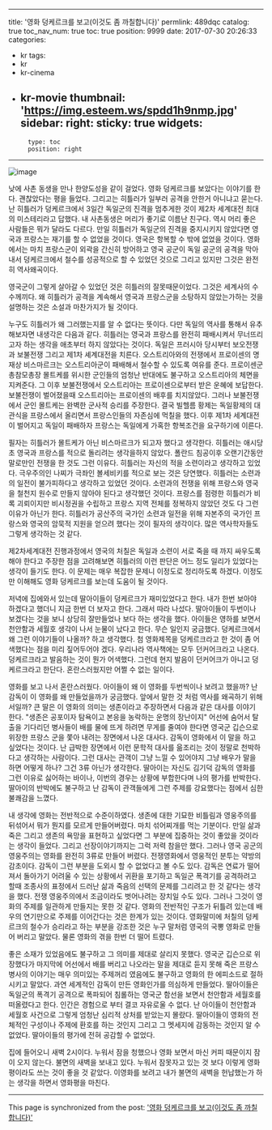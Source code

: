 
---
title: '영화 덩케르크를 보고(이것도 좀 까칠합니다)'
permlink: 489dqc
catalog: true
toc_nav_num: true
toc: true
position: 9999
date: 2017-07-30 20:26:33
categories:
- kr
tags:
- kr
- kr-cinema
- kr-movie
thumbnail: 'https://img.esteem.ws/spdd1h9nmp.jpg'
sidebar:
    right:
        sticky: true
widgets:
    -
        type: toc
        position: right
---


![image](https://img.esteem.ws/spdd1h9nmp.jpg)

낮에 사촌 동생을 만나 한양도성을 같이 걸었다. 영화 덩케르크를 보았다는 이야기를 한다. 괜찮았다는 평을 들었다. 
그리고는 히틀러가 일부러 공격을 안한거 아니냐고 묻는다. 난 히틀러가 덩케르크에서 3일간 독일군의 진격을 멈추게한 것이 제2차 세계대전 최대의 미스테리라고 답했다. 내 사촌동생은 머리가 좋기로 이름난 친구다. 역시 머리 좋은 사람들은 뭐가 달라도 다르다. 
만일 히틀러가 독일군의 진격을 중지시키지 않았다면 영국과 프랑스는 재기를 할 수 없었을 것이다. 영국은 항복할 수 밖에 없었을 것이다. 
영화에서는 마치 프랑스군이 외곽을 간신히 방어하고 영국 공군이 독일 공군의 공격을 막아내서 덩케르크에서 철수를 성공적으로 할 수 있었던 것으로 그리고 있지만 그것은 완전히 역사왜곡이다. 

영국군이 그렇게 살아갈 수 있었던 것은 히틀러의 잘못때문이었다. 그것은 세계사의 수수께끼다. 
왜 히틀러가 공격을 계속해서 영국과 프랑스군을 소탕하지 않았는가하는 것을 설명하는 것은 소설과 마찬가지가 될 것이다. 

누구도 히틀러가 왜 그러했는지를 알 수 없다는 뜻이다. 다만 독일의 역사를 통해서 유추해보자면 내생각은 다음과 같다. 
히틀러는 영국과 프랑스를 완전히 패배시켜서 무너뜨리고자 하는 생각을 애초부터 하지 않았다는 것이다. 
독일은 프러시아 당시부터 보오전쟁과 보불전쟁 그리고 제1차 셰계대전을 치른다. 오스트리아와의 전쟁에서 프로이센의 명재상 비스마르크는 오스트리아군이 패배해서 철수할 수 있도록 여유를 준다. 프로이센군 총참모총장 몰트케를 위시한 군인들의 엄청난 반대에도 불구하고 오스트리아의 체면을 지켜준다. 그 이후 보불전쟁에서 오스트리아는 프로이센으로부터 받은 운혜에 보답한다. 보불전쟁이 벌어졌을때 오스트리아는 프로이센의 배후를 치지않았다. 그러나 보불전쟁에서 군인 몰트케는 완벽한 군사적 승리를 주장한다. 결국 빌헬름 황제는 독일황제의 대관식을 프랑스에서 올리면서 프랑스인들의 자존심에 먹칠을 했다. 이후 제1차 세계대전이 벌어지고 독일이 패배하자 프랑스는 독일에게 가혹한 항복조건을 요구하기에 이른다. 

필자는 히틀러가 몰트케가 아닌 비스마르크가 되고자 했다고 생각한다. 
히틀러는 애시당초 영국과 프랑스를 적으로 돌리려는 생각을하지 않았다. 폴란드 침공이후 오랜기간동안 말로만인 전쟁을 한 것도 그런 이유다. 히틀러는 자신의 적을 소련이라고 생각하고 있었다. 극우주의인 나찌가 극좌인 볼세비키를 적으로 보는 것은 당연했다. 히틀러는 소련과의 일전이 불가피하다고 생각하고 있었던 것이다. 소련과의 전쟁을 위해 프랑스와 영국을 철천지 원수로 만들지 않아야 된다고 생각했던 것이다. 프랑스를 점령한 히틀러가 비록 괴뢰이지만 비시정권을 수립하고 프랑스 지역 전체를 정복하지 않았던 것도 다 그런 이유가 아닌가 한다. 
히틀러가 공산주의 국가인 소련과 일전을 위해 자본주의 국가인 프랑스와 영국의 암묵적 지원을 얻으려 했다는 것이 필자의 생각이다. 많은 역사학자들도 그렇게 생각하는 것 같다. 

제2차세계대전 진행과정에서 영국의 처칠은 독일과 소련이 서로 죽을 때 까지 싸우도록 해야 한다고 주장한 점을 고려해보면 히틀러의 이런 판단은 어느 정도 일리가 있었다는 생각이 들기도 한다. 
이 문제는 매우 복잡한 문제니 이정도로 정리하도록 하겠다. 이정도만 이해해도 영화 덩케르크를 보는데 도움이 될 것이다. 

저녁에 집에와서 있는데 딸아이들이 덩케르크가 재미있었다고 한다. 내가 한번 보아야 하겠다고 했더니 지금 한번 더 보자고 한다. 그래서 따라 나섰다. 딸아이들이 두번이나 보겠다는 것을 보니 상당히 잘만들었나 보다 하는 생각을 했다. 아이들은 영하를 보면서 천안함과 세월호 생각이 나서 눈물이 났다고 한다. 무슨 일인지 궁금했다. 덩케르크에서 왜 그런 이야기들이 나올까? 하고 생각했다. 첨 영화제목을 덩케르크라고 한 것이 좀 어색했다는 점을 미리 짚어두어야 겠다. 우리나라 역사책에는 모두 던커어크라고 나온다. 덩케르크라고 발음하는 것이 뭔가 어색했다. 그런데 현지 발음이 던커어크가 아니고 덩케르크라고 한단다. 혼란스러웠지만 어쩔 수 없는 일이다.

영화를 보고 나서 혼란스러웠다. 아이들이 왜 이 영화를 두번씩이나 보려고 했을까? 난 감독이 이 영화를 왜 만들었을까가 궁금했다. 앞에서 말한 것 처럼 역사를 왜곡하기 위해서일까? 큰 딸은 이 영화의 의미는 생존이라고 주장하면서 다음과 같은 대사를 이야기 한다. "생존은 공포이자 탐욕이고 본응을 농락하는 운명의 장난이지" 어선에 숨어서 탈출을 기다리던 병사들이 배를 물에 뜨게 하려면 무게를 줄여야 한다면 영국군 깁슨으로 위장한 프랑스 군을 쫓아 내려는 장면에서 나온 대사다. 감독이 영화에서 이 말을 하고 싶었다는 것이다. 난 급박한 장면에서 이런 문학적 대사를 읆조리는 것이 정말로 천박하다고 생각하는 사람이다. 그런 대사는 관객이 그냥 느낄 수 있어야지 그냥 배우가 말을 하면 어떻게 하나? 그건 3류 아닌가 생각한다. 딸아이는 자신도 김기덕 감독의 영화를 그런 이유로 싫어하는 바이나, 이번의 경우는 상황에 부합한다며 나의 평가를 반박한다. 딸아이의 반박에도 불구하고 난 감독이 관객들에게 그런 주제를 강요했다는 점에서 심한 불쾌감을 느꼈다. 

내 생각에 영화는 전반적으로 수준이하였다. 생존에 대한 기묘한 비틀림과 영웅주의를 뒤섞어서 뭐가 뭔지를 모르게 만들어버렸다. 마치 섞어찌개를 먹는 기분이다. 만일 삶과 죽은 그리고 생존의 욕망을 표현하고 싶었다면 그 부분에 집중하는 것이 좋았을 것이라는 생각이 들었다. 그리고 선장이야기까지는 그럭 저력 참을만 했다. 그러나 영국 공군의 영웅주의는 영화를 완전히 3류로 만들어 버렸다. 전쟁영화에서 영웅적인 분투는 약방의 감초이다. 감독이 그런 부분을 도외시 할 수 없었다고 볼 수도 있다. 감독은 연료가 떨어져서 돌아가기 어려울 수 있는 상황에서 귀환을 포기하고 독일군 폭격기를 공격하려고 할때 조종사의 표정에서 드러난 삶과 죽음의 선택의 문제를 그리려고 한 것 같다는 생각을 했다. 전쟁 영웅주의에서 조금이라도 벗어나려는 장치일 수도 있다. 그러나 그것이 영화의 주제를 일관하게 만들지는 못한 것 같다. 영화의 전반적인 구조가 뒤틀려 있는데 배우의 연기만으로 주제를 이어간다는 것은 한계가 있는 것이다. 영화말미에 처칠의 덩케르크의 철수가 승리라고 하는 부분을 강조한 것은 누구 말처럼 영국의 국뽕 영화로 만들어 버리고 말았다. 물론 영화의 겪을 한번 더 떨어 트렸다. 

좋은 소재가 있었음에도 불구하고 그 의미를 제대로 살리지 못했다. 영국군 깁슨으로 위장했다가 마지막에 어선에서 배를 버리고 나오라는 말을 제대로 듣지 못해 죽은 프랑스 병사의 이야기는 매우 의미있는 주제꺼리 였음에도 불구하고 영화의 한 에피소드로 절하시키고 말았다. 과연 세계적인 감독이 만든 영화인가를 의심하게 만들었다. 딸아이들은 독일군의 폭격기 공격으로 폭파되어 침롤하는 영국군 함선을 보면서 천안함과 세월호를 떠올렸다고 한다. 인간은 경험으로 부터 결코 자유로울 수 없다. 난 아이들이 천안함과 세월호 사건으로 그렇게 엄청난 심리적 상처를 받았는지 몰랐다. 딸아이들이 영화의 전체적인 구성이나 주제에 환호를 하는 것인지 그리고 그 멧세지에 감동하는 것인지 알 수 없었다. 딸아이들의 평가에 전혀 공감할 수 없었다. 

집에 들어오니 새벽 2시이다. 누워서 잠을 청했으나 영화 보면서 마신 커피 때문이지 잠이 오지 않는다. 불면의 새벽을 보내고 있다. 누워서 잠못자고 있는 것 보다 이렇게 영화평이라도 쓰는 것이 좋을 것 같았다. 이영화를 보려고 내가 불면의 새벽을 헌납했는가 하는 생각을 하면서 영화평을 마친다.

- - -

This page is synchronized from the post: ['영화 덩케르크를 보고(이것도 좀 까칠합니다)'](https://steemit.com/@oldstone/489dqc)

